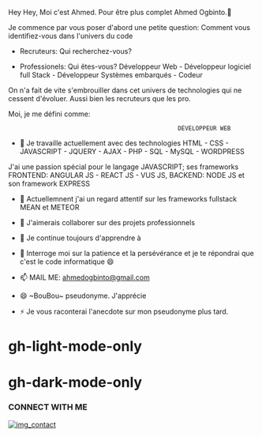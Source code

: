 Hey Hey, Moi c'est Ahmed. Pour être plus complet  Ahmed Ogbinto.👋

Je commence par vous poser d'abord une petite question: Comment vous identifiez-vous dans l'univers du code

- Recruteurs:  Qui recherchez-vous?

- Professionels: Qui êtes-vous? Développeur Web - Développeur logiciel full Stack - Développeur Systèmes embarqués - Codeur

On n'a fait de vite s'embrouiller dans cet univers de technologies qui ne cessent d'évoluer. Aussi bien les recruteurs que les pro.

Moi, je me défini comme:                        

                                                    DÉVELOPPEUR WEB
                                              

- 🔭  Je travaille actuellement avec des technologies HTML - CSS - JAVASCRIPT - JQUERY - AJAX - PHP - SQL - MySQL - WORDPRESS

J'ai une passion spécial pour le langage JAVASCRIPT; ses frameworks FRONTEND: ANGULAR JS - REACT JS - VUS JS, BACKEND: NODE JS et son framework EXPRESS 
                                      
                                                                     
                                                                     
- 🌱 Actuellemnent j'ai un regard attentif sur les frameworks fullstack MEAN et METEOR

- 👯 J'aimerais collaborer sur des projets professionnels

- 🤔 Je continue toujours d'apprendre à

- 💬 Interroge moi sur la patience et la persévérance et je te répondrai que c'est le code informatique 😄

- 📫 MAIL ME: ahmedogbinto@gmail.com

- 😄 ~BouBou~ pseudonyme. J'apprécie

- ⚡ Je vous raconterai l'anecdote sur mon pseudonyme plus tard.

# gh-light-mode-only
# gh-dark-mode-only

### CONNECT WITH ME
[![img_contact](./img/linkedn.ico)](https://www.linkedin.com/in/ahmed-ogbinto-880002103/#gh-light-mode-only)



